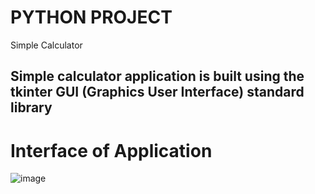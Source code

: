 # PYTHON PROJECT
Simple Calculator

## Simple calculator application is built using the tkinter GUI (Graphics User Interface) standard library


# Interface of Application

![image](https://user-images.githubusercontent.com/90482311/215038967-ff046354-edb2-49a0-9cbd-d9dd260675aa.png)




 
